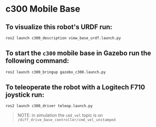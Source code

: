 # c300 Mobile Base

## To visualize this robot's URDF run:
``` bash
ros2 launch c300_description view_base_urdf.launch.py
```

## To start the `c300` mobile base in Gazebo run the following command:
``` bash
ros2 launch c300_bringup gazebo_c300.launch.py
```

## To teleoperate the robot with a Logitech F710 joystick run:
``` bash
ros2 launch c300_driver teleop.launch.py
```
> NOTE: in simulation the `cmd_vel` topic is on `/diff_drive_base_controller/cmd_vel_unstamped`
